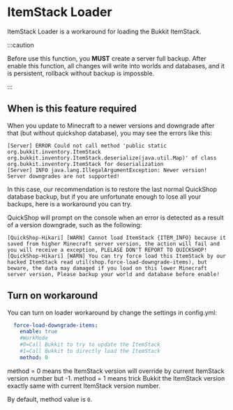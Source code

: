 # ItemStack Loader

ItemStack Loader is a workaround for loading the Bukkit ItemStack.

:::caution

Before use this function, you **MUST** create a server full backup. After enable this function, all changes will write into worlds and databases, and it is persistent, rollback without backup is impossble.

:::

## When is this feature required

When you update to Minecraft to a newer versions and downgrade after that (but without quickshop database), you may see the errors like this:

```log
[Server] ERROR Could not call method 'public static org.bukkit.inventory.ItemStack org.bukkit.inventory.ItemStack.deserialize(java.util.Map)' of class org.bukkit.inventory.ItemStack for deserialization
[Server] INFO java.lang.IllegalArgumentException: Newer version! Server downgrades are not supported!
```

In this case, our recommendation is to restore the last normal QuickShop database backup, but if you are unfortunate enough to lose all your backups, here is a workaround you can try.

QuickShop will prompt on the console when an error is detected as a result of a version downgrade, such as the following:

```log
[QuickShop-Hikari] [WARN] Cannot load ItemStack {ITEM_INFO} because it saved from higher Minecraft server version, the action will fail and you will receive a exception, PLELASE DON'T REPORT TO QUICKSHOP!
[QuickShop-Hikari] [WARN] You can try force load this ItemStack by our hacked ItemStack read util(shop.force-load-downgrade-items), but beware, the data may damaged if you load on this lower Minecraft server version, Please backup your world and database before enable!
```

## Turn on workaround

You can turn on loader workaround by change the settings in config.yml:

```yaml
  force-load-downgrade-items:
    enable: true
    #WorkMode
    #0=Call Bukkit to try to update the ItemStack
    #1=Call Bukkit to directly load the ItemStack
    method: 0
```

method = 0 means the ItemStack version will override by current ItemStack version number but -1.
method = 1 means trick Bukkit the ItemStack version exactly same with current ItemStack version number.

By default, method value is `0`.
